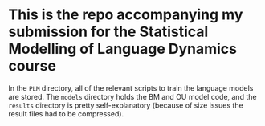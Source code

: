 # This is the repo accompanying my submission for the Statistical Modelling of Language Dynamics course



In the ``PLM`` directory, all of the relevant scripts to train the language models are stored. The ``models`` directory holds the BM and OU model code, and the ``results`` directory is pretty self-explanatory (because of size issues the result files had to be compressed). 

